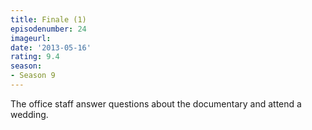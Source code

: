 ```yaml
---
title: Finale (1)
episodenumber: 24
imageurl: 
date: '2013-05-16'
rating: 9.4
season:
- Season 9
---
```


The office staff answer questions about the documentary and attend a wedding.
